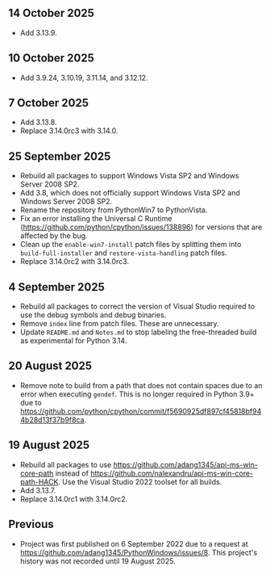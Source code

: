 ## 14 October 2025

- Add 3.13.9.

## 10 October 2025

- Add 3.9.24, 3.10.19, 3.11.14, and 3.12.12.

## 7 October 2025

- Add 3.13.8.
- Replace 3.14.0rc3 with 3.14.0.

## 25 September 2025

- Rebuild all packages to support Windows Vista SP2 and Windows Server 2008 SP2.
- Add 3.8, which does not officially support Windows Vista SP2 and Windows Server 2008 SP2.
- Rename the repository from PythonWin7 to PythonVista.
- Fix an error installing the Universal C Runtime (https://github.com/python/cpython/issues/138896) for versions that are affected by the bug.
- Clean up the `enable-win7-install` patch files by splitting them into `build-full-installer` and `restore-vista-handling` patch files.
- Replace 3.14.0rc2 with 3.14.0rc3.

## 4 September 2025

- Rebuild all packages to correct the version of Visual Studio required to use the debug symbols and debug binaries.
- Remove `index` line from patch files. These are unnecessary.
- Update `README.md` and `Notes.md` to stop labeling the free-threaded build as experimental for Python 3.14.

## 20 August 2025

- Remove note to build from a path that does not contain spaces due to an error when executing `gendef`. This is no longer required in Python 3.9+ due to https://github.com/python/cpython/commit/f5690925df897cf45818bf944b28d13f37b9f8ca.

## 19 August 2025

- Rebuild all packages to use https://github.com/adang1345/api-ms-win-core-path instead of https://github.com/nalexandru/api-ms-win-core-path-HACK. Use the Visual Studio 2022 toolset for all builds.
- Add 3.13.7.
- Replace 3.14.0rc1 with 3.14.0rc2.

## Previous

- Project was first published on 6 September 2022 due to a request at https://github.com/adang1345/PythonWindows/issues/8. This project's history was not recorded until 19 August 2025.
